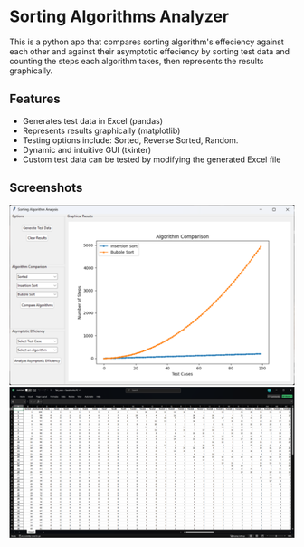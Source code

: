 
# Sorting Algorithms Analyzer

This is a python app that compares sorting algorithm's effeciency against each other and against their asymptotic effeciency by sorting test data and counting the steps each algorithm takes, then represents the results graphically.


## Features

- Generates test data in Excel (pandas)
- Represents results graphically (matplotlib)
- Testing options include: Sorted, Reverse Sorted, Random.
- Dynamic and intuitive GUI (tkinter)
- Custom test data can be tested by modifying the generated Excel file


## Screenshots

<img src="Screenshot 2025-02-06 063135.png"/>
<img src="Screenshot 2025-02-06 063938.png"/>

